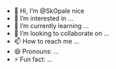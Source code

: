 - 👋 Hi, I’m @SkOpale nice
- 👀 I’m interested in ...
- 🌱 I’m currently learning ...
- 💞️ I’m looking to collaborate on ...
- 📫 How to reach me ...
- 😄 Pronouns: ...
- ⚡ Fun fact: ...

<!---
SkOpale/SkOpale is a ✨ special ✨ repository because its `README.md` (this file) appears on your GitHub profile.
You can click the Preview link to take a look at your changes.
--->
